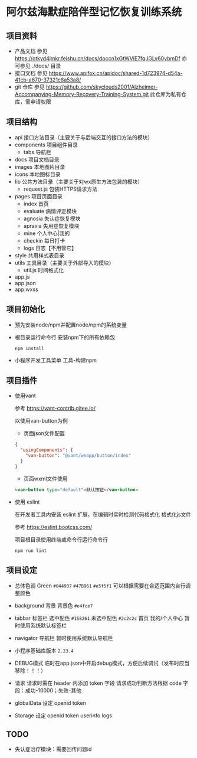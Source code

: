 # 阿尔兹海默症陪伴型记忆恢复训练系统

## 项目资料

- 产品文档
  参见 https://otkyd4jmkr.feishu.cn/docs/doccn1xGtWViE7fqJGLv60ybmDf
  亦可参见 ./docs/ 目录
- 接口文档
  参见 https://www.apifox.cn/apidoc/shared-1d723974-d54a-41cb-a670-37321c8a53a8/
- git 仓库
  参见 https://github.com/skyclouds2001/Alzheimer-Accompanying-Memory-Recovery-Training-System.git
  此仓库为私有仓库，需申请权限

## 项目结构

- api 接口方法目录（主要关于与后端交互的接口方法的模块）
- components 项目组件目录
  - tabs 导航栏
- docs 项目文档目录
- images 本地图片目录
- icons 本地图标目录
- lib 公共方法目录（主要关于对wx原生方法包装的模块）
  - request.js 包装HTTPS请求方法
- pages 项目页面目录
  - index 首页
  - evaluate 病情评定模块
  - agnosia 失认症恢复模块
  - apraxia 失用症恢复模块
  - mine 个人中心|我的
  - checkin 每日打卡
  - logs 日志【不用管它】
- style 共用样式表目录
- utils 工具目录（主要关于外部导入的模块）
  - util.js 时间格式化
- app.js
- app.json
- app.wxss

## 项目初始化

- 预先安装node/npm并配置node/npm的系统变量

- 根目录运行命令行
  安装npm下的所有依赖包

  ```shell
  npm install
  ```

- 小程序开发工具菜单
  工具-构建npm

## 项目插件

- 使用vant

  参考 https://vant-contrib.gitee.io/

  以使用van-button为例

  - 页面json文件配置

  ```json
  {
    "usingComponents": {
      "van-button": "@vant/weapp/button/index"
    }
  }
  ```

  - 页面wxml文件使用

  ```html
  <van-button type="default">默认按钮</van-button>
  ```

- 使用 eslint

  在开发者工具内安装 eslint 扩展，在编辑时实时检测代码格式化
  格式化js文件

  参考 https://eslint.bootcss.com/

  项目根目录使用终端或命令行运行命令行

  ```shell
  npm run lint
  ```

## 项目设定

- 总体色调
  Green    `#044937`    `#47B961`    `#e5f5f1`
  可以根据需要在合适范围内自行调整颜色

- background 背景
  背景色 `#e4fce7`

- tabbar 标签栏
  选中配色 `#158261`    未选中配色 `#2c2c2c`
  首页    我的/个人中心
  暂时使用系统默认标签栏

- navigator 导航栏
  暂时使用系统默认导航栏

- 小程序基础库版本
  `2.23.4`

- DEBUG模式
  临时在app.json中开启debug模式，方便后续调试（发布时应当移除！！！）

- 请求
  请求时需在 header 内添加 token 字段
  请求成功判断方法根据 code 字段：成功-10000；失败-其他

- globalData 设定
  openid
  token

- Storage 设定
  openid
  token
  userinfo
  logs

## TODO
- 失认症治疗模块：需要回传问题id
